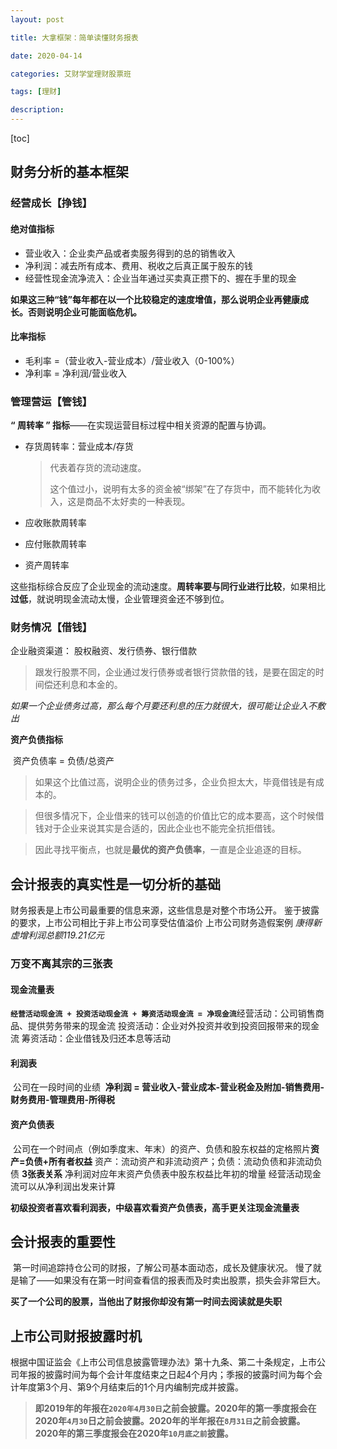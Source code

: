 ```yaml
---
layout: post

title: 大拿框架：简单读懂财务报表

date: 2020-04-14

categories: 艾财学堂理财股票班

tags: [理财]

description:  
---
```


[toc]

## 财务分析的基本框架
### 经营成长【挣钱】

#### 绝对值指标
- 营业收入：企业卖产品或者卖服务得到的总的销售收入
- 净利润：减去所有成本、费用、税收之后真正属于股东的钱
- 经营性现金流净流入：企业当年通过买卖真正攒下的、握在手里的现金

**如果这三种“钱”每年都在以一个比较稳定的速度增值，那么说明企业再健康成长。否则说明企业可能面临危机。**		

#### 比率指标

- 毛利率 =（营业收入-营业成本）/营业收入（0-100%）
- 净利率 = 净利润/营业收入

### 管理营运【管钱】

**“ 周转率 ” 指标**——在实现运营目标过程中相关资源的配置与协调。 

- 存货周转率：营业成本/存货

  > 代表着存货的流动速度。
  >
  > 这个值过小，说明有太多的资金被“绑架”在了存货中，而不能转化为收入，这是商品不太好卖的一种表现。				

- 应收账款周转率
- 应付账款周转率
- 资产周转率

这些指标综合反应了企业现金的流动速度。**周转率要与同行业进行比较**，如果相比**过低**，就说明现金流动太慢，企业管理资金还不够到位。

### 财务情况【借钱】
企业融资渠道： 股权融资、发行债券、银行借款

> 跟发行股票不同，企业通过发行债券或者银行贷款借的钱，是要在固定的时间偿还利息和本金的。

*如果一个企业债务过高，那么每个月要还利息的压力就很大，很可能让企业入不敷出*

**资产负债指标**

​	资产负债率 = 负债/总资产

> 如果这个比值过高，说明企业的债务过多，企业负担太大，毕竟借钱是有成本的。

> 但很多情况下，企业借来的钱可以创造的价值比它的成本要高，这个时候借钱对于企业来说其实是合适的，因此企业也不能完全抗拒借钱。

> 因此寻找平衡点，也就是**最优的资产负债率**，一直是企业追逐的目标。

## 会计报表的真实性是一切分析的基础 
财务报表是上市公司最重要的信息来源，这些信息是对整个市场公开。
鉴于披露的要求，上市公司相比于非上市公司享受估值溢价
上市公司财务造假案例
			*康得新虚增利润总额119.21亿元*

### 万变不离其宗的三张表

#### 现金流量表

​			**`经营活动现金流 + 投资活动现金流 + 筹资活动现金流 = 净现金流`**
​			经营活动：公司销售商品、提供劳务带来的现金流
​			投资活动：企业对外投资并收到投资回报带来的现金流
​			筹资活动：企业借钱及归还本息等活动

#### 利润表

​	公司在一段时间的业绩
​	**净利润 = 营业收入-营业成本-营业税金及附加-销售费用-财务费用-管理费用-所得税**

#### 资产负债表

​			公司在一个时间点（例如季度末、年末）的资产、负债和股东权益的定格照片
​			**资产=负债+所有者权益**
​			资产：流动资产和非流动资产；负债：流动负债和非流动负债
**3张表关系**
​			净利润对应年末资产负债表中股东权益比年初的增量
​			经营活动现金流可以从净利润出发来计算

**初级投资者喜欢看利润表，中级喜欢看资产负债表，高手更关注现金流量表**

## 会计报表的重要性
​		第一时间追踪持仓公司的财报，了解公司基本面动态，成长及健康状况。
​		慢了就是输了——如果没有在第一时间查看信的报表而及时卖出股票，损失会非常巨大。

​		**买了一个公司的股票，当他出了财报你却没有第一时间去阅读就是失职**

## 上市公司财报披露时机

根据中国证监会《上市公司信息披露管理办法》第十九条、第二十条规定，上市公司年报的披露时间为每个会计年度结束之日起4个月内；季报的披露时间为每个会计年度第3个月、第9个月结束后的1个月内编制完成并披露。

> **即2019年的年报在`2020年4月30日`之前会披露。2020年的第一季度报会在2020年`4月30`日之前会披露。2020年的半年报在`8月31日`之前会披露。2020年的第三季度报会在2020年`10月底之前`披露。**

